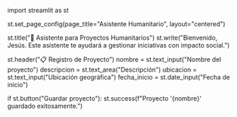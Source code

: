 import streamlit as st

st.set_page_config(page_title="Asistente Humanitario", layout="centered")

st.title("🤝 Asistente para Proyectos Humanitarios")
st.write("Bienvenido, Jesús. Este asistente te ayudará a gestionar iniciativas con impacto social.")

st.header("📋 Registro de Proyecto")
nombre = st.text_input("Nombre del proyecto")
descripcion = st.text_area("Descripción")
ubicacion = st.text_input("Ubicación geográfica")
fecha_inicio = st.date_input("Fecha de inicio")

if st.button("Guardar proyecto"):
    st.success(f"Proyecto '{nombre}' guardado exitosamente.")
